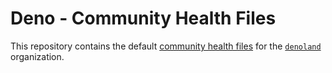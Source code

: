 # Deno - Community Health Files

This repository contains the default [community health files](https://help.github.com/en/github/building-a-strong-community/creating-a-default-community-health-file) for the [`denoland`](https://github.com/denoland) organization.

